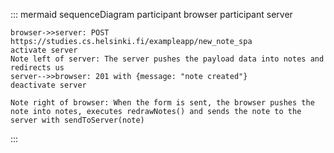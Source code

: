 ::: mermaid
sequenceDiagram
    participant browser
    participant server

    browser->>server: POST https://studies.cs.helsinki.fi/exampleapp/new_note_spa
    activate server
    Note left of server: The server pushes the payload data into notes and redirects us
    server-->>browser: 201 with {message: "note created"}
    deactivate server

    Note right of browser: When the form is sent, the browser pushes the note into notes, executes redrawNotes() and sends the note to the server with sendToServer(note)
:::